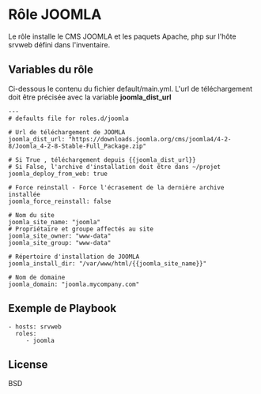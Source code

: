 Rôle JOOMLA
===========

Le rôle installe le CMS JOOMLA et les paquets Apache, php sur l'hôte srvweb défini dans l'inventaire. 

Variables du rôle
-----------------

Ci-dessous le contenu du fichier default/main.yml.
L'url de téléchargement doit être précisée avec la variable **joomla_dist_url**


```
---
# defaults file for roles.d/joomla

# Url de téléchargement de JOOMLA
joomla_dist_url: "https://downloads.joomla.org/cms/joomla4/4-2-8/Joomla_4-2-8-Stable-Full_Package.zip"

# Si True , téléchargement depuis {{joomla_dist_url}}
# Si False, l'archive d'installation doit être dans ~/projet
joomla_deploy_from_web: true

# Force reinstall - Force l'écrasement de la dernière archive installée
joomla_force_reinstall: false

# Nom du site
joomla_site_name: "joomla"
# Propriétaire et groupe affectés au site
joomla_site_owner: "www-data"
joomla_site_group: "www-data"

# Répertoire d'installation de JOOMLA
joomla_install_dir: "/var/www/html/{{joomla_site_name}}"

# Nom de domaine
joomla_domain: "joomla.mycompany.com"

```

Exemple de Playbook
-------------------

    - hosts: srvweb
      roles:
         - joomla

License
-------

BSD

